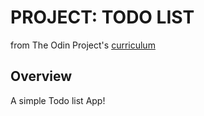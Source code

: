 # PROJECT: TODO LIST 
from The Odin Project's [curriculum](https://www.theodinproject.com/courses/javascript/lessons/todo-list?ref=lnav)

## Overview
A simple Todo list App!
